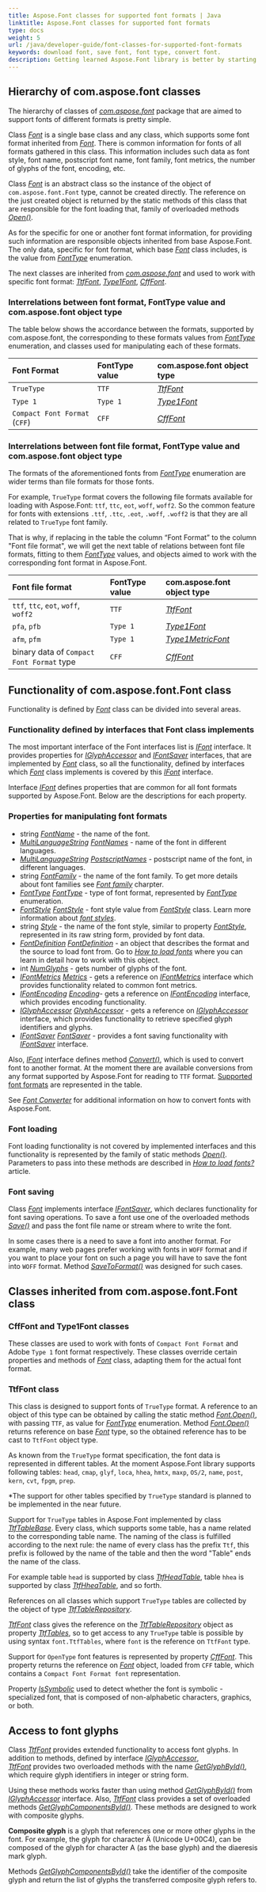 ```yaml
---
title: Aspose.Font classes for supported font formats | Java
linktitle: Aspose.Font classes for supported font formats
type: docs
weight: 5
url: /java/developer-guide/font-classes-for-supported-font-formats
keywords: download font, save font, font type, convert font.
description: Getting learned Aspose.Font library is better by starting from learning the hierarchy of its classes. Reading this information will give you a clearer understanding on how to manipulate fonts and where to start from in this process.
---
```


## Hierarchy of com.aspose.font classes ##

The hierarchy of classes of [*com.aspose.font*](https://apireference.aspose.com/font/java/com.aspose.font/package-summary) package that are aimed to support fonts of different formats is pretty simple.

Class [*Font*](https://apireference.aspose.com/font/java/com.aspose.font/Font) is a single base class and any class, which supports some font format inherited from [*Font*](https://apireference.aspose.com/font/java/com.aspose.font/Font). There is common information for fonts of all formats gathered in this class. This information includes such data as font style, font name, postscript font name, font family, font metrics, the number of glyphs of the font, encoding, etc.

Class [*Font*](https://apireference.aspose.com/font/java/com.aspose.font/Font) is an abstract class so the instance of the object of `com.aspose.font.Font` type, cannot be created directly.
The reference on the just created object is returned by the static methods of this class that are responsible for the font loading that, family of overloaded methods [*Open()*](https://apireference.aspose.com/font/java/com.aspose.font/Font#open-com.aspose.font.FontDefinition-).

As for the specific for one or another font format information, for providing such information are responsible objects inherited from base Aspose.Font.
The only data, specific for font format, which base [*Font*](https://apireference.aspose.com/font/java/com.aspose.font/Font)  class includes, is the value from [*FontType*](https://apireference.aspose.com/font/java/com.aspose.font/FontType) enumeration.

The next classes are inherited from [*com.aspose.font*](https://apireference.aspose.com/font/java/com.aspose.font/package-summary) and used to work with specific font format: [*TtfFont*](https://apireference.aspose.com/font/java/com.aspose.font/TtfFont), [*Type1Font*](https://apireference.aspose.com/font/java/com.aspose.font/Type1Font), [*CffFont*](https://apireference.aspose.com/font/java/com.aspose.font/CffFont).

### Interrelations between font format, FontType value and com.aspose.font object type ###

The table below shows the accordance between the formats, supported by com.aspose.font, the corresponding to these formats values from [*FontType*](https://apireference.aspose.com/font/java/com.aspose.font/FontType) enumeration, and classes used for manipulating each of these formats.


|**Font Format**|**FontType value**|**com.aspose.font object type**|
| :- | :- |:- |
|`TrueType`|`TTF`|[*TtfFont*](https://apireference.aspose.com/font/java/com.aspose.font/TtfFont)|
|`Type 1`|`Type 1`|[*Type1Font*](https://apireference.aspose.com/font/java/com.aspose.font/Type1Font)|
|`Compact Font Format` (`CFF`)|`CFF`|[*CffFont*](https://apireference.aspose.com/font/java/com.aspose.font/CffFont)|

### Interrelations between font file format, FontType value and com.aspose.font object type ###

The formats of the aforementioned fonts from [*FontType*](https://apireference.aspose.com/font/java/com.aspose.font/FontType) enumeration are wider terms than file formats for those fonts.

For example, `TrueType` format covers the following file formats available for loading with Aspose.Font: `ttf`, `ttc`, `eot`, `woff`, `woff2`. So the common feature for fonts with extensions `.ttf`, `.ttc`, `.eot`, `.woff`, `.woff2` is that they are all related to `TrueType` font family.

That is why, if replacing in the table the column “Font Format” to the column "Font file format", we will get the next table of relations between font file formats, fitting to them [*FontType*](https://apireference.aspose.com/font/java/com.aspose.font/FontType) values, and objects aimed to work with the corresponding font format in Aspose.Font.

|**Font file format**|**FontType value**|**com.aspose.font object type**|
| :- | :- |:- |
|`ttf`, `ttc`, `eot`, `woff`, `woff2`|`TTF`|[*TtfFont*](https://apireference.aspose.com/font/java/com.aspose.font/TtfFont)|
|`pfa`, `pfb`|`Type 1`|[*Type1Font*](https://apireference.aspose.com/font/java/com.aspose.font/Type1Font)|
|`afm`, `pfm`|`Type 1`|[*Type1MetricFont*](https://apireference.aspose.com/font/java/com.aspose.font/Type1MetricFont)|
|binary data of `Compact Font Format` type|`CFF`|[*CffFont*](https://apireference.aspose.com/font/java/com.aspose.font/CffFont)|

## Functionality of com.aspose.font.Font class ##

Functionality is defined by [*Font*](https://apireference.aspose.com/font/java/com.aspose.font/Font) class can be divided into several areas.

### Functionality defined by interfaces that Font class implements ###

The most important interface of the Font interfaces list is [*IFont*](https://apireference.aspose.com/font/java/com.aspose.font/IFont) interface. It provides properties for [*IGlyphAccessor*](https://apireference.aspose.com/font/java/com.aspose.font/IGlyphAccessor) and [*IFontSaver*](https://apireference.aspose.com/font/java/com.aspose.font/IFontSaver) interfaces, 
that are implemented by [*Font*](https://apireference.aspose.com/font/java/com.aspose.font/Font)  class, so all the functionality, defined by interfaces which [*Font*](https://apireference.aspose.com/font/java/com.aspose.font/Font) class implements is covered by this 
[*IFont*](https://apireference.aspose.com/font/java/com.aspose.font/IFont) interface. 


Interface [*IFont*](https://apireference.aspose.com/font/java/com.aspose.font/IFont) defines properties that are common for all font formats supported by Aspose.Font.
Below are the descriptions for each property.

### Properties for manipulating font formats ###

- string [*FontName*](https://apireference.aspose.com/font/java/com.aspose.font/IFont#getFontName--) - the name of the font.
- [*MultiLanguageString*](https://apireference.aspose.com/font/java/com.aspose.font/MultiLanguageStringg) [*FontNames*](https://apireference.aspose.com/font/java/com.aspose.font/IFont#getFontNames--) - name of the font in different languages.
- [*MultiLanguageString*](https://apireference.aspose.com/font/java/com.aspose.font/MultiLanguageString) [*PostscriptNames*](https://apireference.aspose.com/font/java/com.aspose.font/IFont#getPostscriptNames--) - postscript name of the font, in different languages.
- string [*FontFamily*](https://apireference.aspose.com/font/java/com.aspose.font/IFont#getFontFamily-java.lang.String-) - the name of the font family. To get more details about  font families see [*Font family*](https://docs.aspose.com/font/java/what-is-font/#font-family) charpter.
- [*FontType*](https://apireference.aspose.com/font/java/com.aspose.font/FontType) [*FontType*](https://apireference.aspose.com/font/java/com.aspose.font/IFont#getFontType--) -  type of font format, represented by [*FontType*](https://apireference.aspose.com/font/java/com.aspose.font/FontType) enumeration.
- [*FontStyle*](https://apireference.aspose.com/font/java/com.aspose.font/FontStyle) [*FontStyle*](https://apireference.aspose.com/font/java/com.aspose.font/IFont#getFontStyle--) - font style value from [*FontStyle*](https://apireference.aspose.com/font/java/com.aspose.font/FontStyle) class. Learn more information about [*font styles*](https://docs.aspose.com/font/java/what-is-font/#font-style).
- string [*Style*](https://apireference.aspose.com/font/java/com.aspose.font/IFont#getStyle--) - the name of the font style, similar to property [*FontStyle*](https://apireference.aspose.com/font/java/com.aspose.font/IFont#getFontStyle--), represented in its raw string form, provided by font data. 
- [*FontDefinition*](https://apireference.aspose.com/font/java/com.aspose.font/FontDefinition) [*FontDefinition*](https://apireference.aspose.com/font/java/com.aspose.font/IFont#getFontDefinition--) - an object that describes the format and the source to load font from. Go to [*How to load fonts*](https://docs.aspose.com/font/java/how-to-load-fonts/) where you can learn in detail how to work with this object.
- int [*NumGlyphs*](https://apireference.aspose.com/font/java/com.aspose.font/IFont#getNumGlyphs--) - gets number of glyphs of the font.
- [*IFontMetrics*](https://apireference.aspose.com/font/java/com.aspose.font/IFontMetrics) [*Metrics*](https://apireference.aspose.com/font/java/com.aspose.font/IFont#getMetrics--) - gets a reference on [*IFontMetrics*](https://apireference.aspose.com/font/java/com.aspose.font/IFontMetrics) interface which provides functionality related to common font metrics.
- [*IFontEncoding*](https://apireference.aspose.com/font/java/com.aspose.font/IFontEncoding) [*Encoding*](https://apireference.aspose.com/font/java/com.aspose.font/IFont#getEncoding--)- gets a reference on [*IFontEncoding*](https://apireference.aspose.com/font/java/com.aspose.font/IFontEncoding) interface, which provides encoding functionality.
- [*IGlyphAccessor*](hhttps://apireference.aspose.com/font/java/com.aspose.font/IGlyphAccessor) [*GlyphAccessor*](https://apireference.aspose.com/font/java/com.aspose.font/IFont#getGlyphAccessor--) - gets a reference on [*IGlyphAccessor*](https://apireference.aspose.com/font/java/com.aspose.font/IGlyphAccessor) interface, which provides functionality to retrieve specified glyph identifiers and glyphs.
- [*IFontSaver*](https://apireference.aspose.com/font/java/com.aspose.font/IFontSaver) [*FontSaver*](https://apireference.aspose.com/font/java/com.aspose.font/IFont#getFontSaver--) - provides a font saving functionality with [*IFontSaver*](https://apireference.aspose.com/font/java/com.aspose.font/IFontSaver) interface.

Also, [*IFont*](https://apireference.aspose.com/font/java/com.aspose.font/IFont) interface defines method [*Convert()*](https://apireference.aspose.com/font/java/com.aspose.font/IFont#convert-com.aspose.font.FontType-), which is used to convert font to another format. 
At the moment there are available conversions from any format supported by Aspose.Font for reading to `TTF` format. [Supported font formats](https://docs.aspose.com/font/java/convert/#formats-supported-for-reading-andor-writing) are represented in the table.

See [*Font Converter*](https://docs.aspose.com/font/java/convert/) 
for additional information on how to convert fonts with Aspose.Font.

### Font loading ###

Font loading functionality is not covered by implemented interfaces and this functionality is represented by the family of static methods [*Open()*](https://apireference.aspose.com/font/java/com.aspose.font/Font#open-com.aspose.font.FontDefinition-). 
Parameters to pass into these methods are described in [*How to load fonts?*](https://docs.aspose.com/font/java/how-to-load-fonts/) article. 

### Font saving ###
											
Class [*Font*](https://apireference.aspose.com/font/java/com.aspose.font/Font) implements interface [*IFontSaver*](https://apireference.aspose.com/font/java/com.aspose.font/IFontSaver), which declares functionality for font saving operations. 
To save a font use one of the overloaded methods [*Save()*](https://apireference.aspose.com/font/java/com.aspose.font/Font#save-java.io.OutputStream-) and pass the font file name or stream where to write the font.

In some cases there is a need to save a font into another format. For example, many web pages prefer working  with fonts in `WOFF` format and if you want to place your font on such a page you will have to save the font into `WOFF` format.
Method [*SaveToFormat()*](https://apireference.aspose.com/font/java/com.aspose.font/Font#saveToFormat-java.io.OutputStream-com.aspose.font.FontSavingFormats-) was designed for such cases. 

## Classes inherited from com.aspose.font.Font class ##
										
### CffFont and Type1Font classes ###
										
These classes are used to work with fonts of `Compact Font Format` and Adobe `Type 1` font format respectively.
These classes override certain  properties and methods of [*Font*](https://apireference.aspose.com/font/java/com.aspose.font/Font) class, adapting them for the actual font format.

 
### TtfFont class ###

This class is designed to support fonts of `TrueType` format.
A reference to an object of this type can be obtained by calling the static method [*Font.Open()*](https://apireference.aspose.com/font/java/com.aspose.font/Font#open-com.aspose.font.FontDefinition-), with passing `TTF`, as value for [*FontType*](https://apireference.aspose.com/font/java/com.aspose.font/FontType) enumeration. Method [*Font.Open()*](https://apireference.aspose.com/font/java/com.aspose.font/Font#open-com.aspose.font.FontDefinition-) returns reference on base [*Font*](https://apireference.aspose.com/font/java/com.aspose.font/Font) type, so the obtained reference has to be cast to `TtfFont` object type.

As known from the `TrueType` format specification, the font data is represented in different tables.
At the moment Aspose.Font library supports following tables: 
`head`, `cmap`, `glyf`, `loca`, `hhea`, `hmtx`, `maxp`, `OS/2`, `name`, `post`, `kern`, `cvt`, `fpgm`, `prep`. 

*The support for other tables specified by `TrueType` standard is planned to be implemented in the near future.

Support for `TrueType` tables in Aspose.Font implemented by class [*TtfTableBase*](https://apireference.aspose.com/font/java/com.aspose.font/TtfTableBase). 
Every class, which supports some table, has a name related to the  corresponding table name. 
The naming of the class is fulfilled according to the next rule:
the name of every class has the prefix `Ttf`, this prefix is followed by the name of the table and then the word "Table" ends the name of the class.

For example table `head` is supported by class [*TtfHeadTable*](https://apireference.aspose.com/font/java/com.aspose.font/TtfHeadTable), table `hhea` is supported by class [*TtfHheaTable*](https://apireference.aspose.com/font/java/com.aspose.font/TtfHheaTable), and so forth. 

References on all classes which support `TrueType` tables are collected by the object of type [*TtfTableRepository*](https://apireference.aspose.com/font/java/com.aspose.font/TtfTableRepository).

[*TtfFont*](https://apireference.aspose.com/font/java/com.aspose.font/TtfFont) class gives the reference on the [*TtfTableRepository*](https://apireference.aspose.com/font/java/com.aspose.font/TtfTableRepository) object as property [*TtfTables*](https://apireference.aspose.com/font/java/com.aspose.font/TtfFont#getTtfTables--), so to get access to any `TrueType` table is possible by using syntax `font.TtfTables`,
where `font` is the reference on `TtfFont` type.

Support for `OpenType` font features is represented by property [*CffFont*](https://apireference.aspose.com/font/java/com.aspose.font/CffFont). This property returns the reference on [*Font*](https://apireference.aspose.com/font/java/com.aspose.font/Font) object,
loaded from `CFF` table, which contains a `Compact Font Format font` representation. 

Property [*IsSymbolic*](https://apireference.aspose.com/font/java/com.aspose.font/TtfFont#isSymbolic--) used to detect whether the font is symbolic - specialized font, that is composed of non-alphabetic characters, graphics, or both.

## Access to font glyphs ##

Class [*TtfFont*](https://apireference.aspose.com/font/java/com.aspose.font/TtfFont) provides extended functionality to access font glyphs. In addition to methods, defined by interface [*IGlyphAccessor*](https://apireference.aspose.com/font/java/com.aspose.font/IGlyphAccessor),  
[*TtfFont*](https://apireference.aspose.com/font/java/com.aspose.font/TtfFont) provides two overloaded methods with the name [*GetGlyphById()*](https://apireference.aspose.com/font/java/com.aspose.font/TtfFont#getGlyphById-com.aspose.font.GlyphId-), which require glyph identifiers in integer or string form. 

Using these methods works faster than using method  [*GetGlyphById()*](https://apireference.aspose.com/font/java/com.aspose.font/IGlyphAccessor#getGlyphById-com.aspose.font.GlyphId-) from [*IGlyphAccessor*](https://apireference.aspose.com/font/java/com.aspose.font/IGlyphAccessor) interface.
Also, [*TtfFont*](https://apireference.aspose.com/font/java/com.aspose.font/TtfFont) class provides a set of overloaded methods [*GetGlyphComponentsById()*](https://apireference.aspose.com/font/java/com.aspose.font/TtfFont#getGlyphComponentsById-com.aspose.font.GlyphId-com.aspose.font.GlyphIdList-). These methods are designed to work with composite glyphs.

**Composite glyph** is a glyph that references one or more other glyphs in the font. For example, the glyph for character Ä (Unicode U+00C4), can be composed of the glyph for character A (as the base glyph) and the diaeresis mark glyph.

Methods [*GetGlyphComponentsById()*](https://apireference.aspose.com/font/java/com.aspose.font/TtfFont#getGlyphComponentsById-com.aspose.font.GlyphId-com.aspose.font.GlyphIdList-) take the identifier of the composite glyph and return the list of glyphs the transferred composite glyph refers to.








